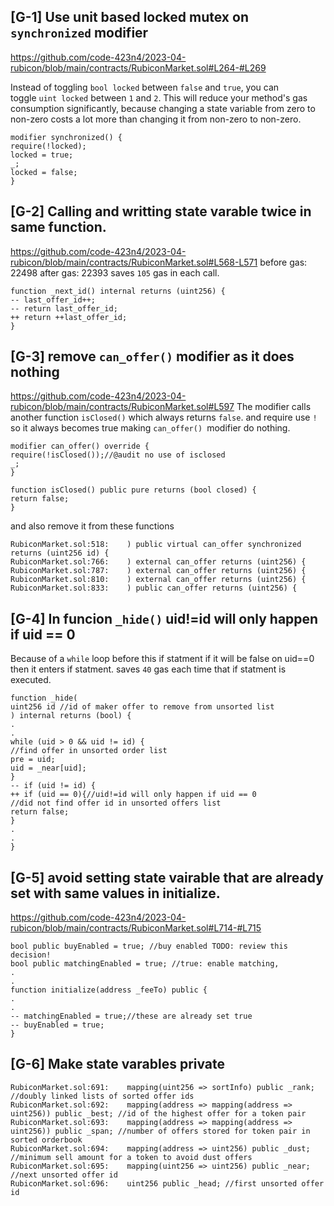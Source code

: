 ## [G-1]  Use unit based locked mutex on `synchronized` modifier 
https://github.com/code-423n4/2023-04-rubicon/blob/main/contracts/RubiconMarket.sol#L264-#L269

Instead of toggling `bool locked` between `false` and `true`, you can toggle `uint locked` between `1` and `2`. This will reduce your method's gas consumption significantly, because changing a state variable from zero to non-zero costs a lot more than changing it from non-zero to non-zero.
```solidity
modifier synchronized() {
require(!locked);
locked = true;
_;
locked = false;
}
```


## [G-2] Calling and writting state varable twice in same function.

https://github.com/code-423n4/2023-04-rubicon/blob/main/contracts/RubiconMarket.sol#L568-L571
before gas: 22498
after gas: 22393 saves `105` gas in each call.

```git
function _next_id() internal returns (uint256) {
-- last_offer_id++;
-- return last_offer_id;
++ return ++last_offer_id;
}
```

## [G-3] remove `can_offer()` modifier as it does nothing

https://github.com/code-423n4/2023-04-rubicon/blob/main/contracts/RubiconMarket.sol#L597
The modifier calls another function `isClosed()` which always returns `false`. and require use `!` so it  always becomes true making `can_offer() `modifier do nothing.

```solidity
modifier can_offer() override {
require(!isClosed());//@audit no use of isclosed
_;
}

function isClosed() public pure returns (bool closed) {
return false;
}
```
and also remove it from these functions
```shell
RubiconMarket.sol:518:    ) public virtual can_offer synchronized returns (uint256 id) {
RubiconMarket.sol:766:    ) external can_offer returns (uint256) {
RubiconMarket.sol:787:    ) external can_offer returns (uint256) {
RubiconMarket.sol:810:    ) external can_offer returns (uint256) {
RubiconMarket.sol:833:    ) public can_offer returns (uint256) {
```

## [G-4] In funcion `_hide()` uid!=id will only happen if uid == 0  
 Because of a `while` loop before this if statment if it will be false on uid\==0 then it enters if statment.
 saves `40` gas each time that if statment is executed.
```git
function _hide(
uint256 id //id of maker offer to remove from unsorted list
) internal returns (bool) {
.
.
while (uid > 0 && uid != id) {
//find offer in unsorted order list
pre = uid;
uid = _near[uid];
}
-- if (uid != id) {
++ if (uid == 0){//uid!=id will only happen if uid == 0 
//did not find offer id in unsorted offers list
return false;
}
.
.
}
```
## [G-5] avoid setting state vairable that are already set with same values in initialize.

https://github.com/code-423n4/2023-04-rubicon/blob/main/contracts/RubiconMarket.sol#L714-#L715

```git
bool public buyEnabled = true; //buy enabled TODO: review this decision!
bool public matchingEnabled = true; //true: enable matching,
.
.
function initialize(address _feeTo) public {
.
.
-- matchingEnabled = true;//these are already set true
-- buyEnabled = true;
}
```


## [G-6] Make state varables private
```solidity
RubiconMarket.sol:691:    mapping(uint256 => sortInfo) public _rank; //doubly linked lists of sorted offer ids
RubiconMarket.sol:692:    mapping(address => mapping(address => uint256)) public _best; //id of the highest offer for a token pair
RubiconMarket.sol:693:    mapping(address => mapping(address => uint256)) public _span; //number of offers stored for token pair in sorted orderbook
RubiconMarket.sol:694:    mapping(address => uint256) public _dust; //minimum sell amount for a token to avoid dust offers
RubiconMarket.sol:695:    mapping(uint256 => uint256) public _near; //next unsorted offer id
RubiconMarket.sol:696:    uint256 public _head; //first unsorted offer id
```

